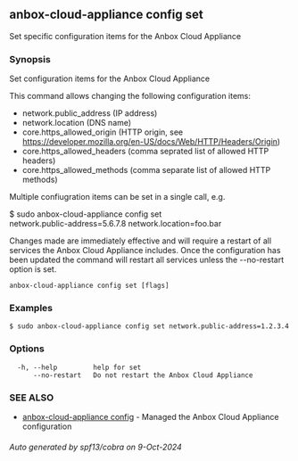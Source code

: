 ## anbox-cloud-appliance config set

Set specific configuration items for the Anbox Cloud Appliance

### Synopsis

Set configuration items for the Anbox Cloud Appliance

This command allows changing the following configuration items:

* network.public_address (IP address)
* network.location (DNS name)
* core.https_allowed_origin (HTTP origin, see https://developer.mozilla.org/en-US/docs/Web/HTTP/Headers/Origin)
* core.https_allowed_headers (comma seprated list of allowed HTTP headers)
* core.https_allowed_methods (comma separate list of allowed HTTP methods)

Multiple confiugration items can be set in a single call, e.g.

  $ sudo anbox-cloud-appliance config set \
      network.public-address=5.6.7.8 network.location=foo.bar

Changes made are immediately effective and will require a restart
of all services the Anbox Cloud Appliance includes. Once the
configuration has been updated the command will restart all services
unless the --no-restart option is set.


```
anbox-cloud-appliance config set [flags]
```

### Examples

```
$ sudo anbox-cloud-appliance config set network.public-address=1.2.3.4
```

### Options

```
  -h, --help         help for set
      --no-restart   Do not restart the Anbox Cloud Appliance
```

### SEE ALSO

* [anbox-cloud-appliance config](anbox-cloud-appliance_config.md)	 - Managed the Anbox Cloud Appliance configuration

###### Auto generated by spf13/cobra on 9-Oct-2024
